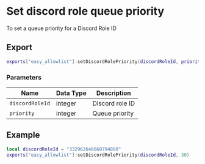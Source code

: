 # Set discord role queue priority

To set a queue priority for a Discord Role ID

## Export
``` lua
exports["easy_allowlist"]:setDiscordRolePriority(discordRoleId, priority)
```

### Parameters

| Name              | Data Type | Description                 |
| -                 | -         | -                 |
| `discordRoleId`         | integer    | Discord role ID |
| `priority`         | integer    | Queue priority |

## Example
``` lua
local discordRoleId = "332962646660794880"
exports["easy_allowlist"]:setDiscordRolePriority(discordRoleId, 30)
```